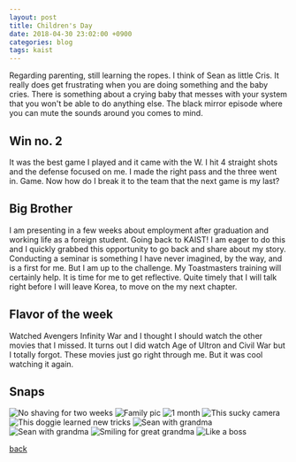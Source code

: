 ```yaml
---
layout: post
title: Children's Day
date: 2018-04-30 23:02:00 +0900
categories: blog
tags: kaist
---
```


Regarding parenting, still learning the ropes. I think of Sean as little Cris. It really does get frustrating when you are doing something and the baby cries. There is something about a crying baby that messes with your system that you won't be able to do anything else. The black mirror episode where you can mute the sounds around you comes to mind.

## Win no. 2

It was the best game I played and it came with the W. I hit 4 straight shots and the defense focused on me. I made the right pass and the three went in. Game. Now how do I break it to the team that the next game is my last?

## Big Brother

I am presenting in a few weeks about employment after graduation and working life as a foreign student. Going back to KAIST! I am eager to do this and I quickly grabbed this opportunity to go back and share about my story. Conducting a seminar is something I have never imagined, by the way, and is a first for me. But I am up to the challenge. My Toastmasters training will certainly help. It is time for me to get reflective. Quite timely that I will talk right before I will leave Korea, to move on the my next chapter.

## Flavor of the week

Watched Avengers Infinity War and I thought I should watch the other movies that I missed. It turns out I did watch Age of Ultron and Civil War but I totally forgot. These movies just go right through me. But it was cool watching it again.

## Snaps

![](/assets/img/20180430-rugged.jpg "No shaving for two weeks")
![](/assets/img/20180430-fampic.jpg "Family pic")
![](/assets/img/20180430-onemonth.jpg "1 month")
![](/assets/img/20180505-pepper.jpg "This sucky camera")
![](/assets/img/20180505-newtricks.jpg "This doggie learned new tricks")
![](/assets/img/20180505-seanwithgrandma.jpg "Sean with grandma")
![](/assets/img/20180506-generations.jpg "Sean with grandma")
![](/assets/img/20180506-greatgrandma.jpg "Smiling for great grandma")
![](/assets/img/20180504-boss.jpg "Like a boss")

[back](/blog)
